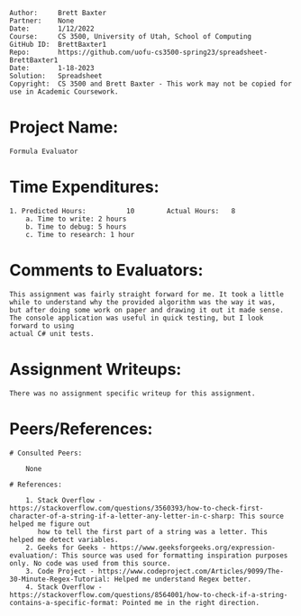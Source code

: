 ﻿```
Author:     Brett Baxter
Partner:    None
Date:       1/12/2022
Course:     CS 3500, University of Utah, School of Computing
GitHub ID:  BrettBaxter1
Repo:       https://github.com/uofu-cs3500-spring23/spreadsheet-BrettBaxter1
Date:       1-18-2023
Solution:   Spreadsheet
Copyright:  CS 3500 and Brett Baxter - This work may not be copied for use in Academic Coursework.
```

# Project Name:

    Formula Evaluator

# Time Expenditures:

    1. Predicted Hours:          10        Actual Hours:   8
        a. Time to write: 2 hours
        b. Time to debug: 5 hours
        c. Time to research: 1 hour

# Comments to Evaluators:

    This assignment was fairly straight forward for me. It took a little while to understand why the provided algorithm was the way it was,
    but after doing some work on paper and drawing it out it made sense. The console application was useful in quick testing, but I look forward to using
    actual C# unit tests.

# Assignment Writeups:

    There was no assignment specific writeup for this assignment.

# Peers/References:

    # Consulted Peers:

        None

    # References:

        1. Stack Overflow - https://stackoverflow.com/questions/3560393/how-to-check-first-character-of-a-string-if-a-letter-any-letter-in-c-sharp: This source helped me figure out
           how to tell the first part of a string was a letter. This helped me detect variables.
        2. Geeks for Geeks - https://www.geeksforgeeks.org/expression-evaluation/: This source was used for formatting inspiration purposes only. No code was used from this source.
        3. Code Project - https://www.codeproject.com/Articles/9099/The-30-Minute-Regex-Tutorial: Helped me understand Regex better.
        4. Stack Overflow - https://stackoverflow.com/questions/8564001/how-to-check-if-a-string-contains-a-specific-format: Pointed me in the right direction.